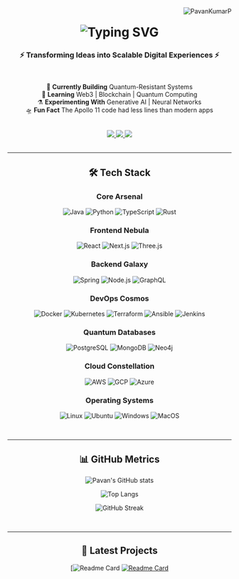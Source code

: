 <img align="right" src="https://komarev.com/ghpvc/?username=Pavan Kumar P&label=PROFILE+VIEWS&color=0e75b6&style=flat" alt="PavanKumarP" />

<h1 align="center">
  <img src="https://readme-typing-svg.herokuapp.com?font=JetBrains+Mono&weight=600&size=32&duration=4000&pause=1000&color=00F72E&center=true&vCenter=true&width=600&lines=%F0%9F%8C%90+Hello+World!;I'm+Pavan+Kumar+P;Full+Stack+Alchemist;Cloud+Native+Developer;AI%2FML+Explorer" alt="Typing SVG" />
</h1>

<h3 align="center">⚡ Transforming Ideas into Scalable Digital Experiences ⚡</h3>

<br/>

<div align="center">
  
  🚀 **Currently Building** Quantum-Resistant Systems  
  🌌 **Learning** Web3 | Blockchain | Quantum Computing  
  ⚗️ **Experimenting With** Generative AI | Neural Networks  
  🛸 **Fun Fact** The Apollo 11 code had less lines than modern apps  

</div>

<br/>

<div align="center"> 
  <a href="mailto:pavan.trippintown@gmail.com">
    <img src="https://img.shields.io/badge/Gmail-333333?style=for-the-badge&logo=gmail&logoColor=red" />
  </a>
  <a href="https://linkedin.com/in/pavan-kumar-p-741041169" target="_blank">
    <img src="https://img.shields.io/badge/LinkedIn-0A66C2?style=for-the-badge&logo=linkedin&logoColor=white" />
  </a>
  <a href="https://professional-portfolio-virid-tau.vercel.app" target="_blank">
    <img src="https://img.shields.io/badge/Portfolio-000000?style=for-the-badge&logo=vercel&logoColor=white" />
  </a>
</div>

<br/>
<hr/>

<h2 align="center">🛠️ Tech Stack</h2>

<div align="center">
  
### **Core Arsenal**
![Java](https://img.shields.io/badge/Java-ED8B00?style=for-the-badge&logo=openjdk&logoColor=white)
![Python](https://img.shields.io/badge/Python-3776AB?style=for-the-badge&logo=python&logoColor=white)
![TypeScript](https://img.shields.io/badge/TypeScript-3178C6?style=for-the-badge&logo=typescript&logoColor=white)
![Rust](https://img.shields.io/badge/Rust-000000?style=for-the-badge&logo=rust&logoColor=white)

### **Frontend Nebula**
![React](https://img.shields.io/badge/React-61DAFB?style=for-the-badge&logo=react&logoColor=black)
![Next.js](https://img.shields.io/badge/Next.js-000000?style=for-the-badge&logo=nextdotjs&logoColor=white)
![Three.js](https://img.shields.io/badge/Three.js-000000?style=for-the-badge&logo=threedotjs&logoColor=white)

### **Backend Galaxy**
![Spring](https://img.shields.io/badge/Spring-6DB33F?style=for-the-badge&logo=spring&logoColor=white)
![Node.js](https://img.shields.io/badge/Node.js-339933?style=for-the-badge&logo=nodedotjs&logoColor=white)
![GraphQL](https://img.shields.io/badge/GraphQL-E10098?style=for-the-badge&logo=graphql&logoColor=white)

### **DevOps Cosmos**
![Docker](https://img.shields.io/badge/Docker-2496ED?style=for-the-badge&logo=docker&logoColor=white)
![Kubernetes](https://img.shields.io/badge/Kubernetes-326CE5?style=for-the-badge&logo=kubernetes&logoColor=white)
![Terraform](https://img.shields.io/badge/Terraform-7B42BC?style=for-the-badge&logo=terraform&logoColor=white)
![Ansible](https://img.shields.io/badge/Ansible-EE0000?style=for-the-badge&logo=ansible&logoColor=white)
![Jenkins](https://img.shields.io/badge/Jenkins-D24939?style=for-the-badge&logo=jenkins&logoColor=white)

### **Quantum Databases**
![PostgreSQL](https://img.shields.io/badge/PostgreSQL-4169E1?style=for-the-badge&logo=postgresql&logoColor=white)
![MongoDB](https://img.shields.io/badge/MongoDB-47A248?style=for-the-badge&logo=mongodb&logoColor=white)
![Neo4j](https://img.shields.io/badge/Neo4j-008CC1?style=for-the-badge&logo=neo4j&logoColor=white)

### **Cloud Constellation**
![AWS](https://img.shields.io/badge/AWS-232F3E?style=for-the-badge&logo=amazonaws&logoColor=white)
![GCP](https://img.shields.io/badge/Google_Cloud-4285F4?style=for-the-badge&logo=googlecloud&logoColor=white)
![Azure](https://img.shields.io/badge/Azure-0078D4?style=for-the-badge&logo=microsoftazure&logoColor=white)

### **Operating Systems**
![Linux](https://img.shields.io/badge/Linux-FCC624?style=for-the-badge&logo=linux&logoColor=black)
![Ubuntu](https://img.shields.io/badge/Ubuntu-E95420?style=for-the-badge&logo=ubuntu&logoColor=white)
![Windows](https://img.shields.io/badge/Windows-0078D6?style=for-the-badge&logo=windows&logoColor=white)
![MacOS](https://img.shields.io/badge/macOS-000000?style=for-the-badge&logo=apple&logoColor=white)

</div>

<br/>
<hr/>

<h2 align="center">📊 GitHub Metrics</h2>

<div align="center">
  
![Pavan's GitHub stats]([https://github-readme-stats.vercel.app/api?username=PavanKumarP&show_icons=true&theme=vision-friendly-dark&count_private=true&include_all_commits=true](https://github.com/Pavantrippintown))

![Top Langs](https://github-readme-stats.vercel.app/api/top-langs/?username=PavanKumarP&layout=compact&theme=vision-friendly-dark)

![GitHub Streak](https://streak-stats.demolab.com?user=PavanKumarP&theme=vision-friendly-dark)

</div>

<br/>
<hr/>

<h2 align="center">🚀 Latest Projects</h2>

<div align="center">
  
[![Readme Card](https://github-readme-stats.vercel.app/api/pin/?username=PavanKumarP&repo=Quantum-Computing-Playground&theme=vision-friendly-dark)
[![Readme Card](https://github-readme-stats.vercel.app/api/pin/?username=PavanKumarP&repo=Neural-Architect&theme=vision-friendly-dark)](https://github.com/PavanKumarP/Neural-Architect)

</div>
